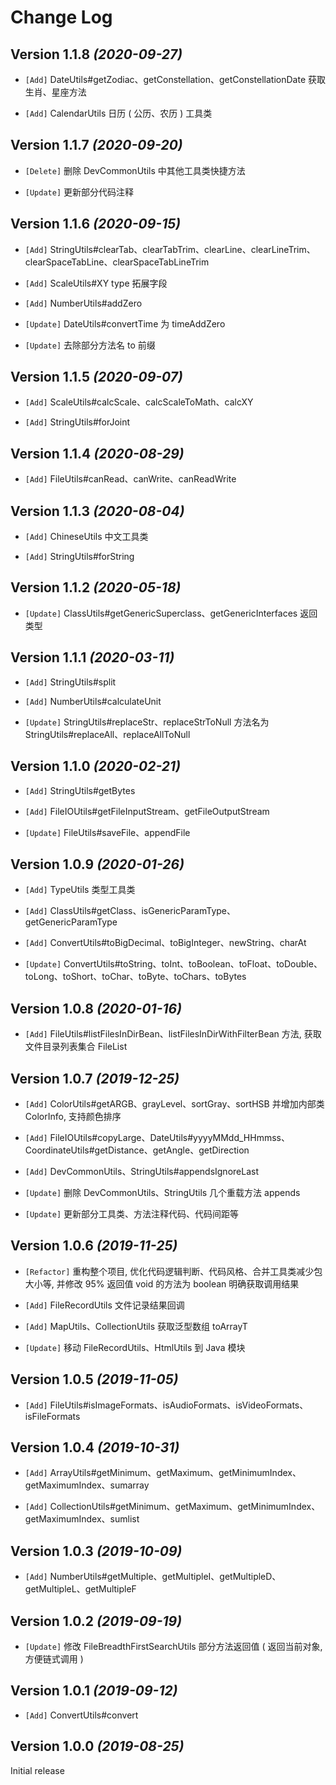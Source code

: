 Change Log
==========

Version 1.1.8 *(2020-09-27)*
----------------------------

* `[Add]` DateUtils#getZodiac、getConstellation、getConstellationDate 获取生肖、星座方法

* `[Add]` CalendarUtils 日历 ( 公历、农历 ) 工具类

Version 1.1.7 *(2020-09-20)*
----------------------------

* `[Delete]` 删除 DevCommonUtils 中其他工具类快捷方法

* `[Update]` 更新部分代码注释

Version 1.1.6 *(2020-09-15)*
----------------------------

* `[Add]` StringUtils#clearTab、clearTabTrim、clearLine、clearLineTrim、clearSpaceTabLine、clearSpaceTabLineTrim

* `[Add]` ScaleUtils#XY type 拓展字段

* `[Add]` NumberUtils#addZero

* `[Update]` DateUtils#convertTime 为 timeAddZero

* `[Update]` 去除部分方法名 to 前缀

Version 1.1.5 *(2020-09-07)*
----------------------------

* `[Add]` ScaleUtils#calcScale、calcScaleToMath、calcXY

* `[Add]` StringUtils#forJoint

Version 1.1.4 *(2020-08-29)*
----------------------------

* `[Add]` FileUtils#canRead、canWrite、canReadWrite

Version 1.1.3 *(2020-08-04)*
----------------------------

* `[Add]` ChineseUtils 中文工具类

* `[Add]` StringUtils#forString

Version 1.1.2 *(2020-05-18)*
----------------------------

* `[Update]` ClassUtils#getGenericSuperclass、getGenericInterfaces 返回类型

Version 1.1.1 *(2020-03-11)*
----------------------------

* `[Add]` StringUtils#split

* `[Add]` NumberUtils#calculateUnit

* `[Update]` StringUtils#replaceStr、replaceStrToNull 方法名为 StringUtils#replaceAll、replaceAllToNull

Version 1.1.0 *(2020-02-21)*
----------------------------

* `[Add]` StringUtils#getBytes

* `[Add]` FileIOUtils#getFileInputStream、getFileOutputStream

* `[Update]` FileUtils#saveFile、appendFile

Version 1.0.9 *(2020-01-26)*
----------------------------

* `[Add]` TypeUtils 类型工具类

* `[Add]` ClassUtils#getClass、isGenericParamType、getGenericParamType

* `[Add]` ConvertUtils#toBigDecimal、toBigInteger、newString、charAt

* `[Update]` ConvertUtils#toString、toInt、toBoolean、toFloat、toDouble、toLong、toShort、toChar、toByte、toChars、toBytes

Version 1.0.8 *(2020-01-16)*
----------------------------

* `[Add]` FileUtils#listFilesInDirBean、listFilesInDirWithFilterBean 方法, 获取文件目录列表集合 FileList

Version 1.0.7 *(2019-12-25)*
----------------------------

* `[Add]` ColorUtils#getARGB、grayLevel、sortGray、sortHSB 并增加内部类 ColorInfo, 支持颜色排序

* `[Add]` FileIOUtils#copyLarge、DateUtils#yyyyMMdd_HHmmss、CoordinateUtils#getDistance、getAngle、getDirection

* `[Add]` DevCommonUtils、StringUtils#appendsIgnoreLast

* `[Update]` 删除 DevCommonUtils、StringUtils 几个重载方法 appends

* `[Update]` 更新部分工具类、方法注释代码、代码间距等

Version 1.0.6 *(2019-11-25)*
----------------------------

* `[Refactor]` 重构整个项目, 优化代码逻辑判断、代码风格、合并工具类减少包大小等, 并修改 95% 返回值 void 的方法为 boolean 明确获取调用结果
 
* `[Add]` FileRecordUtils 文件记录结果回调

* `[Add]` MapUtils、CollectionUtils 获取泛型数组 toArrayT

* `[Update]` 移动 FileRecordUtils、HtmlUtils 到 Java 模块

Version 1.0.5 *(2019-11-05)*
----------------------------
 
* `[Add]` FileUtils#isImageFormats、isAudioFormats、isVideoFormats、isFileFormats

Version 1.0.4 *(2019-10-31)*
----------------------------
 
* `[Add]` ArrayUtils#getMinimum、getMaximum、getMinimumIndex、getMaximumIndex、sumarray

* `[Add]` CollectionUtils#getMinimum、getMaximum、getMinimumIndex、getMaximumIndex、sumlist

Version 1.0.3 *(2019-10-09)*
----------------------------
 
 * `[Add]` NumberUtils#getMultiple、getMultipleI、getMultipleD、getMultipleL、getMultipleF

Version 1.0.2 *(2019-09-19)*
----------------------------
 
 * `[Update]` 修改 FileBreadthFirstSearchUtils 部分方法返回值 ( 返回当前对象, 方便链式调用 )

Version 1.0.1 *(2019-09-12)*
----------------------------
 
 * `[Add]` ConvertUtils#convert

Version 1.0.0 *(2019-08-25)*
----------------------------

 Initial release
